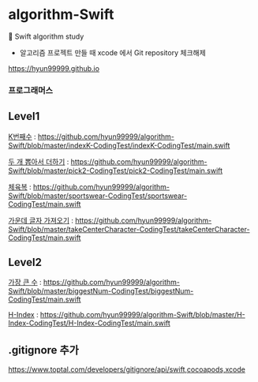 # algorithm-Swift
🤯 Swift algorithm study

- 알고리즘 프로젝트 만들 때 xcode 에서 Git repository 체크해제

https://hyun99999.github.io

### 프로그래머스
## Level1
[K번째수][K번째수] : https://github.com/hyun99999/algorithm-Swift/blob/master/indexK-CodingTest/indexK-CodingTest/main.swift

[두 개 뽑아서 더하기][두 개 뽑아서 더하기] : https://github.com/hyun99999/algorithm-Swift/blob/master/pick2-CodingTest/pick2-CodingTest/main.swift

[체육복][체육복] : https://github.com/hyun99999/algorithm-Swift/blob/master/sportswear-CodingTest/sportswear-CodingTest/main.swift

[가운데 글자 가져오기][가운데 글자 가져오기] : https://github.com/hyun99999/algorithm-Swift/blob/master/takeCenterCharacter-CodingTest/takeCenterCharacter-CodingTest/main.swift

## Level2
[가장 큰 수][가장 큰 수] : https://github.com/hyun99999/algorithm-Swift/blob/master/biggestNum-CodingTest/biggestNum-CodingTest/main.swift

[H-Index][H-Index] : https://github.com/hyun99999/algorithm-Swift/blob/master/H-Index-CodingTest/H-Index-CodingTest/main.swift

## .gitignore 추가
https://www.toptal.com/developers/gitignore/api/swift,cocoapods,xcode


[K번째수]: https://github.com/hyun99999/algorithm-Swift/tree/master/indexK-CodingTest
[두 개 뽑아서 더하기]: https://github.com/hyun99999/algorithm-Swift/tree/master/pick2-CodingTest
[체육복]: https://github.com/hyun99999/algorithm-Swift/tree/master/sportswear-CodingTest
[가장 큰 수]: https://github.com/hyun99999/algorithm-Swift/tree/master/biggestNum-CodingTest
[H-Index]: https://github.com/hyun99999/algorithm-Swift/tree/master/H-Index-CodingTest
[가운데 글자 가져오기]: https://github.com/hyun99999/algorithm-Swift/tree/master/takeCenterCharacter-CodingTest

